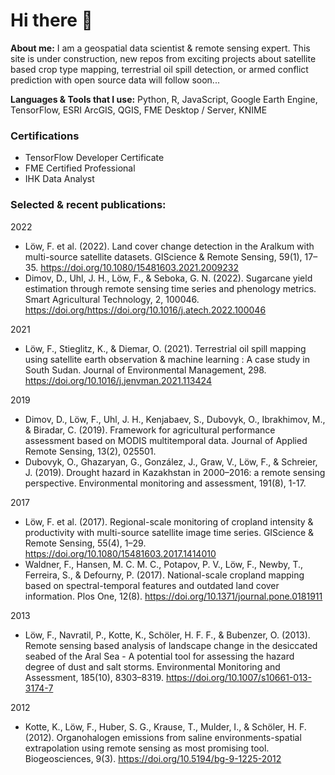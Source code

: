 # Hi there 👋

**About me:** I am a geospatial data scientist & remote sensing expert. This site is under construction, new repos from exciting projects about satellite based crop type mapping, terrestrial oil spill detection, or armed conflict prediction with open source data will follow soon...

**Languages & Tools that I use:** Python, R, JavaScript, Google Earth Engine, TensorFlow, ESRI ArcGIS, QGIS, FME Desktop / Server, KNIME

### Certifications

* TensorFlow Developer Certificate
* FME Certified Professional
* IHK Data Analyst

### Selected & recent publications:

2022		
* Löw, F. et al. (2022). Land cover change detection in the Aralkum with multi-source satellite datasets. GIScience & Remote Sensing, 59(1), 17–35. https://doi.org/10.1080/15481603.2021.2009232
* Dimov, D., Uhl, J. H., Löw, F., & Seboka, G. N. (2022). Sugarcane yield estimation through remote sensing time series and phenology metrics. Smart Agricultural Technology, 2, 100046. https://doi.org/https://doi.org/10.1016/j.atech.2022.100046

2021		
* Löw, F., Stieglitz, K., & Diemar, O. (2021). Terrestrial oil spill mapping using satellite earth observation & machine learning : A case study in South Sudan. Journal of Environmental Management, 298. https://doi.org/10.1016/j.jenvman.2021.113424 

2019
* Dimov, D., Löw, F., Uhl, J. H., Kenjabaev, S., Dubovyk, O., Ibrakhimov, M., & Biradar, C. (2019). Framework for agricultural performance assessment based on MODIS multitemporal data. Journal of Applied Remote Sensing, 13(2), 025501.
* Dubovyk, O., Ghazaryan, G., González, J., Graw, V., Löw, F., & Schreier, J. (2019). Drought hazard in Kazakhstan in 2000–2016: a remote sensing perspective. Environmental monitoring and assessment, 191(8), 1-17.


2017		
* Löw, F. et al. (2017). Regional-scale monitoring of cropland intensity & productivity with multi-source satellite image time series. GIScience & Remote Sensing, 55(4), 1–29. https://doi.org/10.1080/15481603.2017.1414010
* Waldner, F., Hansen, M. C. M. C., Potapov, P. V., Löw, F., Newby, T., Ferreira, S., & Defourny, P. (2017). National-scale cropland mapping based on spectral-temporal features and outdated land cover information. Plos One, 12(8). https://doi.org/10.1371/journal.pone.0181911


2013
* Löw, F., Navratil, P., Kotte, K., Schöler, H. F. F., & Bubenzer, O. (2013). Remote sensing based analysis of landscape change in the desiccated seabed of the Aral Sea - A potential tool for assessing the hazard degree of dust and salt storms. Environmental Monitoring and Assessment, 185(10), 8303–8319. https://doi.org/10.1007/s10661-013-3174-7


2012
* Kotte, K., Löw, F., Huber, S. G., Krause, T., Mulder, I., & Schöler, H. F. (2012). Organohalogen emissions from saline environments-spatial extrapolation using remote sensing as most promising tool. Biogeosciences, 9(3). https://doi.org/10.5194/bg-9-1225-2012


<!--
**floew2/floew2** is a ✨ _special_ ✨ repository because its `README.md` (this file) appears on your GitHub profile.

Here are some ideas to get you started:

- 🔭 I’m currently working on ...
- 🌱 I’m currently learning ...
- 👯 I’m looking to collaborate on ...
- 🤔 I’m looking for help with ...
- 💬 Ask me about ...
- 📫 How to reach me: ...
- 😄 Pronouns: ...
- ⚡ Fun fact: ...
-->
